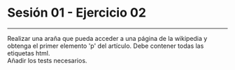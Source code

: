 # Sesión 01 - Ejercicio 02
---

Realizar una araña que pueda acceder a una página de la wikipedia y obtenga el primer elemento 'p' del artículo.
Debe contener todas las etiquetas html.  
Añadir los tests necesarios.
